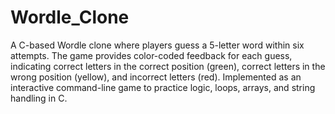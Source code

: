 # Wordle_Clone

A C-based Wordle clone where players guess a 5-letter word within six attempts. 
The game provides color-coded feedback for each guess, indicating correct letters in the correct position (green), correct letters in the wrong position (yellow), and incorrect letters (red). 
Implemented as an interactive command-line game to practice logic, loops, arrays, and string handling in C.

